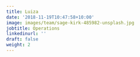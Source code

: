 ```yaml
---
title: Luiza
date: '2018-11-19T10:47:58+10:00'
image: images/team/sage-kirk-485982-unsplash.jpg
jobtitle: Operations
linkedinurl: ''
draft: false
weight: 2
---
```



